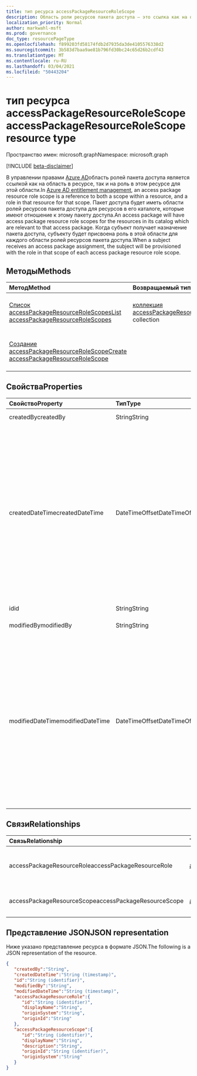 ```yaml
---
title: тип ресурса accessPackageResourceRoleScope
description: Область роли ресурсов пакета доступа — это ссылка как на область в ресурсе, так и на роль в этом ресурсе.
localization_priority: Normal
author: markwahl-msft
ms.prod: governance
doc_type: resourcePageType
ms.openlocfilehash: f899203fd58174fdb2d7935da3de4105576338d2
ms.sourcegitcommit: 3b583d7baa9ae81b796fd30bc24c65d26b2cdf43
ms.translationtype: MT
ms.contentlocale: ru-RU
ms.lasthandoff: 03/04/2021
ms.locfileid: "50443204"
---
```

# <a name="accesspackageresourcerolescope-resource-type"></a><span data-ttu-id="2709c-103">тип ресурса accessPackageResourceRoleScope</span><span class="sxs-lookup"><span data-stu-id="2709c-103">accessPackageResourceRoleScope resource type</span></span>

<span data-ttu-id="2709c-104">Пространство имен: microsoft.graph</span><span class="sxs-lookup"><span data-stu-id="2709c-104">Namespace: microsoft.graph</span></span>

[!INCLUDE [beta-disclaimer](../../includes/beta-disclaimer.md)]

<span data-ttu-id="2709c-105">В управлении правами [Azure AD](entitlementmanagement-root.md)область ролей пакета доступа является ссылкой как на область в ресурсе, так и на роль в этом ресурсе для этой области.</span><span class="sxs-lookup"><span data-stu-id="2709c-105">In [Azure AD entitlement management](entitlementmanagement-root.md), an access package resource role scope is a reference to both a scope within a resource, and a role in that resource for that scope.</span></span>  <span data-ttu-id="2709c-106">Пакет доступа будет иметь области ролей ресурсов пакета доступа для ресурсов в его каталоге, которые имеют отношение к этому пакету доступа.</span><span class="sxs-lookup"><span data-stu-id="2709c-106">An access package will have access package resource role scopes for the resources in its catalog which are relevant to that access package.</span></span>  <span data-ttu-id="2709c-107">Когда субъект получает назначение пакета доступа, субъекту будет присвоена роль в этой области для каждого области ролей ресурсов пакета доступа.</span><span class="sxs-lookup"><span data-stu-id="2709c-107">When a subject receives an access package assignment, the subject will be provisioned with the role in that scope of each access package resource role scope.</span></span>

## <a name="methods"></a><span data-ttu-id="2709c-108">Методы</span><span class="sxs-lookup"><span data-stu-id="2709c-108">Methods</span></span>

| <span data-ttu-id="2709c-109">Метод</span><span class="sxs-lookup"><span data-stu-id="2709c-109">Method</span></span>       | <span data-ttu-id="2709c-110">Возвращаемый тип</span><span class="sxs-lookup"><span data-stu-id="2709c-110">Return Type</span></span> | <span data-ttu-id="2709c-111">Описание</span><span class="sxs-lookup"><span data-stu-id="2709c-111">Description</span></span> |
|:-------------|:------------|:------------|
| [<span data-ttu-id="2709c-112">Список accessPackageResourceRoleScopes</span><span class="sxs-lookup"><span data-stu-id="2709c-112">List accessPackageResourceRoleScopes</span></span>](../api/accesspackage-list-accesspackageresourcerolescopes.md) | <span data-ttu-id="2709c-113">[коллекция accessPackageResourceRoleScope](accesspackageresourcerolescope.md)</span><span class="sxs-lookup"><span data-stu-id="2709c-113">[accessPackageResourceRoleScope](accesspackageresourcerolescope.md) collection</span></span> | <span data-ttu-id="2709c-114">Извлечение списка **объектов accessPackageResourceRoleScope** для пакета доступа.</span><span class="sxs-lookup"><span data-stu-id="2709c-114">Retrieve a list of **accessPackageResourceRoleScope** objects for an access package.</span></span> |
| [<span data-ttu-id="2709c-115">Создание accessPackageResourceRoleScope</span><span class="sxs-lookup"><span data-stu-id="2709c-115">Create accessPackageResourceRoleScope</span></span>](../api/accesspackage-post-accesspackageresourcerolescopes.md) | | <span data-ttu-id="2709c-116">Создайте новый **объект accessPackageResourceRoleScope** для пакета доступа.</span><span class="sxs-lookup"><span data-stu-id="2709c-116">Create a new **accessPackageResourceRoleScope** object for an access package.</span></span> |

## <a name="properties"></a><span data-ttu-id="2709c-117">Свойства</span><span class="sxs-lookup"><span data-stu-id="2709c-117">Properties</span></span>

| <span data-ttu-id="2709c-118">Свойство</span><span class="sxs-lookup"><span data-stu-id="2709c-118">Property</span></span>     | <span data-ttu-id="2709c-119">Тип</span><span class="sxs-lookup"><span data-stu-id="2709c-119">Type</span></span>        | <span data-ttu-id="2709c-120">Описание</span><span class="sxs-lookup"><span data-stu-id="2709c-120">Description</span></span> |
|:-------------|:------------|:------------|
|<span data-ttu-id="2709c-121">createdBy</span><span class="sxs-lookup"><span data-stu-id="2709c-121">createdBy</span></span>|<span data-ttu-id="2709c-122">String</span><span class="sxs-lookup"><span data-stu-id="2709c-122">String</span></span>|<span data-ttu-id="2709c-123">Только для чтения.</span><span class="sxs-lookup"><span data-stu-id="2709c-123">Read-only.</span></span>|
|<span data-ttu-id="2709c-124">createdDateTime</span><span class="sxs-lookup"><span data-stu-id="2709c-124">createdDateTime</span></span>|<span data-ttu-id="2709c-125">DateTimeOffset</span><span class="sxs-lookup"><span data-stu-id="2709c-125">DateTimeOffset</span></span>|<span data-ttu-id="2709c-p102">Тип Timestamp представляет сведения о времени и дате с использованием формата ISO 8601 (всегда используется формат UTC). Например, значение полуночи 1 января 2014 г. в формате UTC выглядит так: `'2014-01-01T00:00:00Z'`.</span><span class="sxs-lookup"><span data-stu-id="2709c-p102">The Timestamp type represents date and time information using ISO 8601 format and is always in UTC time. For example, midnight UTC on Jan 1, 2014 would look like this: `'2014-01-01T00:00:00Z'`</span></span>|
|<span data-ttu-id="2709c-128">id</span><span class="sxs-lookup"><span data-stu-id="2709c-128">id</span></span>|<span data-ttu-id="2709c-129">String</span><span class="sxs-lookup"><span data-stu-id="2709c-129">String</span></span>| <span data-ttu-id="2709c-130">Только для чтения.</span><span class="sxs-lookup"><span data-stu-id="2709c-130">Read-only.</span></span>|
|<span data-ttu-id="2709c-131">modifiedBy</span><span class="sxs-lookup"><span data-stu-id="2709c-131">modifiedBy</span></span>|<span data-ttu-id="2709c-132">String</span><span class="sxs-lookup"><span data-stu-id="2709c-132">String</span></span>|<span data-ttu-id="2709c-133">Только для чтения.</span><span class="sxs-lookup"><span data-stu-id="2709c-133">Read-only.</span></span>|
|<span data-ttu-id="2709c-134">modifiedDateTime</span><span class="sxs-lookup"><span data-stu-id="2709c-134">modifiedDateTime</span></span>|<span data-ttu-id="2709c-135">DateTimeOffset</span><span class="sxs-lookup"><span data-stu-id="2709c-135">DateTimeOffset</span></span>|<span data-ttu-id="2709c-p103">Тип Timestamp представляет сведения о времени и дате с использованием формата ISO 8601 (всегда используется формат UTC). Например, значение полуночи 1 января 2014 г. в формате UTC выглядит так: `'2014-01-01T00:00:00Z'`.</span><span class="sxs-lookup"><span data-stu-id="2709c-p103">The Timestamp type represents date and time information using ISO 8601 format and is always in UTC time. For example, midnight UTC on Jan 1, 2014 would look like this: `'2014-01-01T00:00:00Z'`</span></span>|

## <a name="relationships"></a><span data-ttu-id="2709c-138">Связи</span><span class="sxs-lookup"><span data-stu-id="2709c-138">Relationships</span></span>

| <span data-ttu-id="2709c-139">Связь</span><span class="sxs-lookup"><span data-stu-id="2709c-139">Relationship</span></span> | <span data-ttu-id="2709c-140">Тип</span><span class="sxs-lookup"><span data-stu-id="2709c-140">Type</span></span>        | <span data-ttu-id="2709c-141">Описание</span><span class="sxs-lookup"><span data-stu-id="2709c-141">Description</span></span> |
|:-------------|:------------|:------------|
|<span data-ttu-id="2709c-142">accessPackageResourceRole</span><span class="sxs-lookup"><span data-stu-id="2709c-142">accessPackageResourceRole</span></span>|[<span data-ttu-id="2709c-143">accessPackageResourceRole</span><span class="sxs-lookup"><span data-stu-id="2709c-143">accessPackageResourceRole</span></span>](accesspackageresourcerole.md)| <span data-ttu-id="2709c-144">Только для чтения.</span><span class="sxs-lookup"><span data-stu-id="2709c-144">Read-only.</span></span> <span data-ttu-id="2709c-145">Допускается значение null.</span><span class="sxs-lookup"><span data-stu-id="2709c-145">Nullable.</span></span>|
|<span data-ttu-id="2709c-146">accessPackageResourceScope</span><span class="sxs-lookup"><span data-stu-id="2709c-146">accessPackageResourceScope</span></span>|[<span data-ttu-id="2709c-147">accessPackageResourceScope</span><span class="sxs-lookup"><span data-stu-id="2709c-147">accessPackageResourceScope</span></span>](accesspackageresourcescope.md)| <span data-ttu-id="2709c-p105">Только для чтения. Допускается значение null.</span><span class="sxs-lookup"><span data-stu-id="2709c-p105">Read-only. Nullable.</span></span>|

## <a name="json-representation"></a><span data-ttu-id="2709c-150">Представление JSON</span><span class="sxs-lookup"><span data-stu-id="2709c-150">JSON representation</span></span>

<span data-ttu-id="2709c-151">Ниже указано представление ресурса в формате JSON.</span><span class="sxs-lookup"><span data-stu-id="2709c-151">The following is a JSON representation of the resource.</span></span>

<!-- {
  "blockType": "resource",
  "optionalProperties": [

  ],
  "@odata.type": "microsoft.graph.accessPackageResourceRoleScope",
  "keyProperty": "id"
}-->

```json
{
   "createdBy":"String",
   "createdDateTime":"String (timestamp)",
   "id":"String (identifier)",
   "modifiedBy":"String",
   "modifiedDateTime":"String (timestamp)",
   "accessPackageResourceRole":{
      "id":"String (identifier)",
      "displayName":"String",
      "originSystem":"String",
      "originId":"String"
   },
   "accessPackageResourceScope":{
      "id":"String (identifier)",
      "displayName":"String",
      "description":"String",
      "originId":"String (identifier)",
      "originSystem":"String"
   }
}
```

<!-- uuid: 16cd6b66-4b1a-43a1-adaf-3a886856ed98
2019-02-04 14:57:30 UTC -->
<!-- {
  "type": "#page.annotation",
  "description": "accessPackageResourceRoleScope resource",
  "keywords": "",
  "section": "documentation",
  "tocPath": ""
}-->


